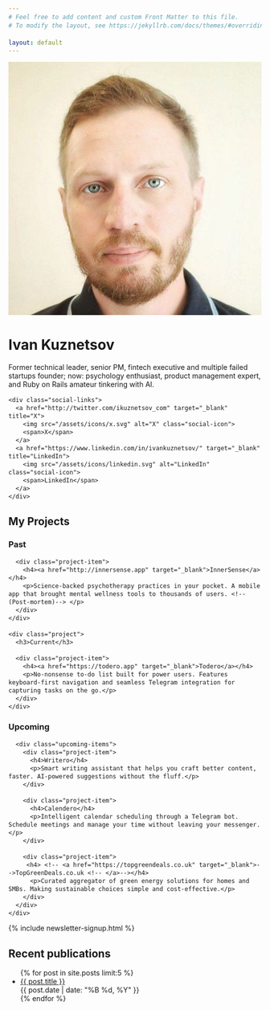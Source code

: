 ```yaml
---
# Feel free to add content and custom Front Matter to this file.
# To modify the layout, see https://jekyllrb.com/docs/themes/#overriding-theme-defaults

layout: default
---
```


<div class="profile">
  <div class="profile-image">
    <img src="/assets/images/profile.jpg" alt="Ivan Kuznetsov">
  </div>
  <div class="profile-info">
    <h1>Ivan Kuznetsov</h1>
    <p>Former technical leader, senior PM, fintech executive and multiple failed startups founder; now: psychology enthusiast, product management expert, and Ruby on Rails amateur tinkering with AI.</p>
    
    <div class="social-links">
      <a href="http://twitter.com/ikuznetsov_com" target="_blank" title="X">
        <img src="/assets/icons/x.svg" alt="X" class="social-icon">
        <span>X</span>
      </a>
      <a href="https://www.linkedin.com/in/ivankuznetsov/" target="_blank" title="LinkedIn">
        <img src="/assets/icons/linkedin.svg" alt="LinkedIn" class="social-icon">
        <span>LinkedIn</span>
      </a>
    </div>
  </div>
</div>

<section class="projects">
  <h2>My Projects</h2>
  
  <div class="project-grid-current-past">
    <div class="project">
      <h3>Past</h3>
      
      <div class="project-item">
        <h4><a href="http://innersense.app" target="_blank">InnerSense</a></h4>
        <p>Science-backed psychotherapy practices in your pocket. A mobile app that brought mental wellness tools to thousands of users. <!--(Post-mortem)--> </p>
      </div>
    </div>
    
    <div class="project">
      <h3>Current</h3>
      
      <div class="project-item">
        <h4><a href="https://todero.app" target="_blank">Todero</a></h4>
        <p>No-nonsense to-do list built for power users. Features keyboard-first navigation and seamless Telegram integration for capturing tasks on the go.</p>
      </div>
    </div>
  </div>
  
  <div class="project-grid-upcoming">
    <div class="project">
      <h3>Upcoming</h3>
      
      <div class="upcoming-items">
        <div class="project-item">
          <h4>Writero</h4>
          <p>Smart writing assistant that helps you craft better content, faster. AI-powered suggestions without the fluff.</p>
        </div>
        
        <div class="project-item">
          <h4>Calendero</h4>
          <p>Intelligent calendar scheduling through a Telegram bot. Schedule meetings and manage your time without leaving your messenger.</p>
        </div>
        
        <div class="project-item">
         <h4> <!-- <a href="https://topgreendeals.co.uk" target="_blank">-->TopGreenDeals.co.uk <!-- </a>--></h4> 
          <p>Curated aggregator of green energy solutions for homes and SMBs. Making sustainable choices simple and cost-effective.</p>
        </div>
      </div>
    </div>
  </div>
</section>

{% include newsletter-signup.html %}

<section>
  <h2>Recent publications</h2>
  <ul>
    {% for post in site.posts limit:5 %}
      <li>
        <a href="{{ post.url | relative_url }}">{{ post.title }}</a>
        <div class="post-date">{{ post.date | date: "%B %d, %Y" }}</div>
      </li>
    {% endfor %}
  </ul>
  <!-- <p><a href="/posts/">View all →</a></p> -->
</section>
